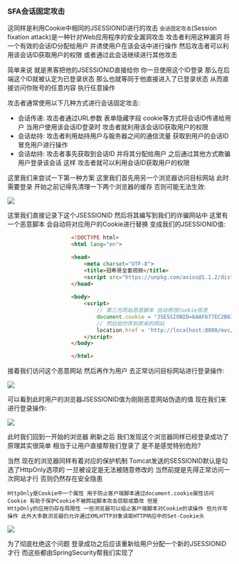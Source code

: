 ### SFA会话固定攻击
这同样是利用Cookie中相同的JSESSIONID进行的攻击 `会话固定攻击`(Session fixation attack)是一种针对Web应用程序的安全漏洞攻击 攻击者利用这种漏洞
将一个有效的会话ID分配给用户 并诱使用户在该会话中进行操作 然后攻击者可以利用该会话ID获取用户的权限 或者通过此会话继续进行其他攻击

简单来说 就是黑客把他的JSESSIONID直接给你 你一旦使用这个ID登录 那么在后端这个ID就被认定为已登录状态 那么也就等同于他直接进入了已登录状态 从而直接访问你账号的任意内容 执行任意操作

攻击者通常使用以下几种方式进行会话固定攻击:
- 会话传递: 攻击者通过URL参数 表单隐藏字段 cookie等方式将会话ID传递给用户 当用户使用该会话ID登录时 攻击者就利用该会话ID获取用户的权限
- 会话劫持: 攻击者利用劫持用户与服务器之间的通信流量 获取到用户的会话ID 冒充用户进行操作
- 会话劫持: 攻击者事先获取到会话ID 并将其分配给用户 之后通过其他方式欺骗用户登录该会话 这样 攻击者就可以利用会话ID获取用户的权限

这里我们来尝试一下第一种方案 这里我们首先用另一个浏览器访问目标网站 此时需要登录 开始之前记得先清理一下两个浏览器的缓存 否则可能无法生效:

<img src="https://image.itbaima.net/markdown/2023/07/02/LFchsWkevUwb58E.png"/>

这里我们直接记录下这个JSESSIONID 然后将其编写到我们的诈骗网站中 这里有一个恶意脚本 会自动将对应用户的Cookie进行替换 变成我们的JSESSIONID值:

```html
                    <!DOCTYPE html>
                    <html lang="en">

                    <head>
                        <meta charset="UTF-8">
                        <title>冠希哥全套视频</title>
                        <script src="https://unpkg.com/axios@1.1.2/dist/axios.min.js"></script>
                    </head>
                    
                    <body>
                        <script>
                          	// 第三方网站恶意脚本 自动修改Cookie信息
                            document.cookie = "JSESSIONID=6AAF677EC2B630704A80D36311F08E01; path=/mvc; domain=localhost"
                          	// 然后给你弄到原来的网站
                          	location.href = 'http://localhost:8080/mvc/'
                        </script>
                    </body>

                    </html>
```

接着我们访问这个恶意网站 然后再作为用户 去正常访问目标网站进行登录操作:

<img src="https://image.itbaima.net/markdown/2023/07/02/d4YSeut3xQ7rRqh.png"/>

可以看到此时用户的浏览器JSESSIONID值为刚刚恶意网站伪造的值 现在我们来进行登录操作:

<img src="https://image.itbaima.net/markdown/2023/07/02/aDwTcW6d58tPLBG.png"/>

此时我们回到一开始的浏览器 刷新之后 我们发现这个浏览器同样已经登录成功了 原理其实很简单 相当于让用户直接帮我们登录了 是不是感觉特别危险?

当然 现在的浏览器同样有着对应的保护机制 Tomcat发送的SESSIONID默认是勾选了HttpOnly选项的
一旦被设定是无法被随意修改的 当然前提是先得正常访问一次网站才行 否则仍然存在安全隐患

    HttpOnly是Cookie中一个属性 用于防止客户端脚本通过document.cookie属性访问Cookie 有助于保护Cookie不被跨站脚本攻击窃取或篡改 但是
    HttpOnly的应用仍存在局限性 一些浏览器可以组止客户端脚本对Cookie的读操作 但允许写操作 此外大多数浏览器仍允许通过XMLHTTP对象读取HTTP响应中的Set-Cookie头

<img src="https://image.itbaima.net/markdown/2023/07/02/8IaHk2FEMwyoXem.png"/>

为了彻底杜绝这个问题 登录成功之后应该重新给用户分配一个新的JSESSIONID才行 而这些都由SpringSecurity帮我们实现了